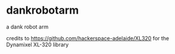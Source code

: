# dankrobotarm
a dank robot arm

credits to https://github.com/hackerspace-adelaide/XL320 for the Dynamixel XL-320 library
